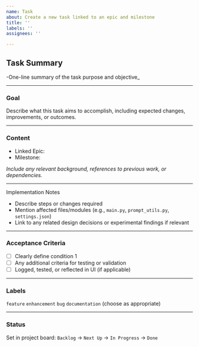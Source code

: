 ```yaml
---
name: Task
about: Create a new task linked to an epic and milestone
title: ''
labels: ''
assignees: ''

---
```


## Task Summary

-One-line summary of the task purpose and objective_

---

### Goal

Describe what this task aims to accomplish, including expected changes, improvements, or outcomes.

---

### Content

- Linked Epic:
- Milestone:

_Include any relevant background, references to previous work, or dependencies._

---

Implementation Notes

- Describe steps or changes required
- Mention affected files/modules (e.g., `main.py`, `prompt_utils.py`, `settings.json`)
- Link to any related design decisions or experimental findings if relevant

---

### Acceptance Criteria

- [ ] Clearly define condition 1
- [ ] Any additional criteria for testing or validation
- [ ] Logged, tested, or reflected in UI (if applicable)

---

### Labels

`feature` `enhancement` `bug` `documentation` (choose as appropriate)

---

### Status

Set in project board: `Backlog` -> `Next Up` -> `In Progress` -> `Done`
